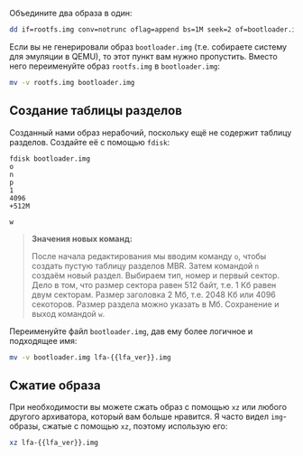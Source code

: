 Объедините два образа в один:

```bash
dd if=rootfs.img conv=notrunc oflag=append bs=1M seek=2 of=bootloader.img
```

Если вы не генерировали образ `bootloader.img` (т.е. собираете систему для эмуляции в QEMU), то этот пункт вам нужно пропустить. Вместо него переименуйте образ `rootfs.img` в `bootloader.img`:

```bash
mv -v rootfs.img bootloader.img
```

## Создание таблицы разделов

Созданный нами образ нерабочий, поскольку ещё не содержит таблицу разделов. Создайте её с помощью `fdisk`:

```fdisk
fdisk bootloader.img
o
n
p
1
4096
+512M

w
```

> **Значения новых команд:**
>
> После начала редактирования мы вводим команду `o`, чтобы создать пустую таблицу разделов MBR. Затем командой `n` создаём новый раздел. Выбираем тип, номер и первый сектор. Дело в том, что размер сектора равен 512 байт, т.е. 1 Кб равен двум секторам. Размер заголовка 2 Мб, т.е. 2048 Кб или 4096 секоторов. Размер раздела можно указать в Мб. Сохранение и выход командой `w`.

Переименуйте файл `bootloader.img`, дав ему более логичное и подходящее имя:

```bash
mv -v bootloader.img lfa-{{lfa_ver}}.img
```

## Сжатие образа

При необходимости вы можете сжать образ с помощью `xz` или любого другого архиватора, который вам больше нравится. Я часто видел `img`-образы, сжатые с помощью `xz`, поэтому использую его:

```bash
xz lfa-{{lfa_ver}}.img
```
